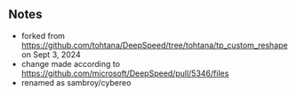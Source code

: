 ## Notes
- forked from https://github.com/tohtana/DeepSpeed/tree/tohtana/tp_custom_reshape on Sept 3, 2024
- change made according to https://github.com/microsoft/DeepSpeed/pull/5346/files
- renamed as sambroy/cybereo

